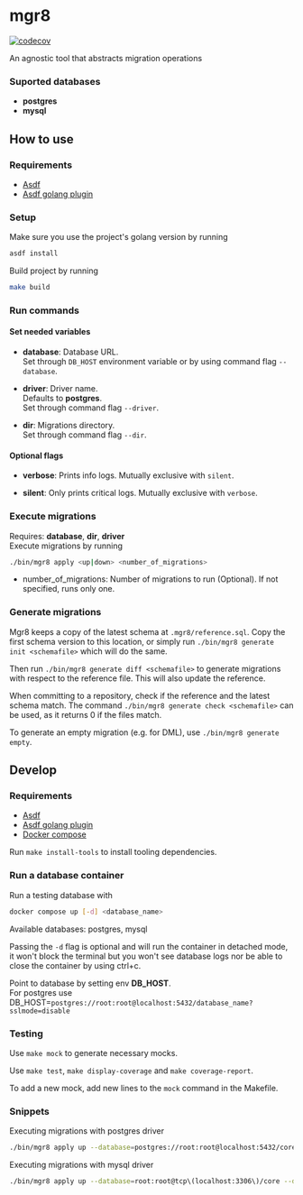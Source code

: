 # mgr8

[![codecov](https://codecov.io/gh/kenji-yamane/mgr8/branch/master/graph/badge.svg?token=WUJ54P2TQQ)](https://codecov.io/gh/kenji-yamane/mgr8)

An agnostic tool that abstracts migration operations

### Suported databases
- **postgres**
- **mysql**

## How to use

### Requirements

- [Asdf](https://asdf-vm.com/guide/getting-started.html)
- [Asdf golang plugin](https://github.com/kennyp/asdf-golang)

### Setup

Make sure you use the project's golang version by running
```bash
asdf install
```

Build project by running
```bash
make build
```

### Run commands

#### Set needed variables

- **database**: Database URL. <br/>
Set through `DB_HOST` environment variable or by using command flag `--database`.

- **driver**: Driver name. <br/>
Defaults to **postgres**. <br/>
Set through command flag `--driver`.

- **dir**: Migrations directory. <br/>
Set through command flag `--dir`.

#### Optional flags

- **verbose**: Prints info logs. Mutually exclusive with `silent`.
  
- **silent**: Only prints critical logs. Mutually exclusive with `verbose`.


### Execute migrations

Requires: **database**, **dir**, **driver** <br/>
Execute migrations by running
```bash
./bin/mgr8 apply <up|down> <number_of_migrations>
```
- number_of_migrations: Number of migrations to run (Optional). If not specified, runs only one.

### Generate migrations

Mgr8 keeps a copy of the latest schema at `.mgr8/reference.sql`. Copy the first schema version to this location, or simply run `./bin/mgr8 generate init <schemafile>` which will do the same.

Then run `./bin/mgr8 generate diff <schemafile>` to generate migrations with respect to the reference file. This will also update the reference.

When committing to a repository, check if the reference and the latest schema match. The command `./bin/mgr8 generate check <schemafile>` can be used, as it returns 0 if the files match.

To generate an empty migration (e.g. for DML), use `./bin/mgr8 generate empty`.

## Develop

### Requirements
- [Asdf](https://asdf-vm.com/guide/getting-started.html)
- [Asdf golang plugin](https://github.com/kennyp/asdf-golang)
- [Docker compose](https://docs.docker.com/compose/install/)

Run `make install-tools` to install tooling dependencies.

### Run a database container

Run a testing database with
```bash
docker compose up [-d] <database_name> 
```
Available databases: postgres, mysql

Passing the `-d` flag is optional and will run the container in detached mode, it won't block the terminal but you won't see database logs nor be able to close the container by using ctrl+c.

Point to database by setting env **DB_HOST**.
<br/>
For postgres use DB_HOST=`postgres://root:root@localhost:5432/database_name?sslmode=disable`

### Testing

Use `make mock` to generate necessary mocks.

Use `make test`, `make display-coverage` and `make coverage-report`.

To add a new mock, add new lines to the `mock` command in the Makefile.

### Snippets

Executing migrations with postgres driver
```bash
./bin/mgr8 apply up --database=postgres://root:root@localhost:5432/core?sslmode=disable --dir=./migrations
```

Executing migrations with mysql driver
```bash
./bin/mgr8 apply up --database=root:root@tcp\(localhost:3306\)/core --dir=./migrations --driver=mysql
```

